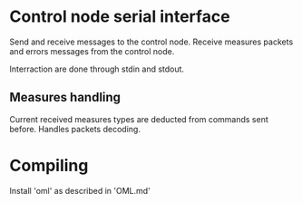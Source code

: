 Control node serial interface
=============================


Send and receive messages to the control node.
Receive measures packets and errors messages from the control node.

Interraction are done through stdin and stdout.


Measures handling
-----------------

Current received measures types are deducted from commands sent before.
Handles packets decoding.


Compiling
=========

Install 'oml' as described in 'OML.md'


